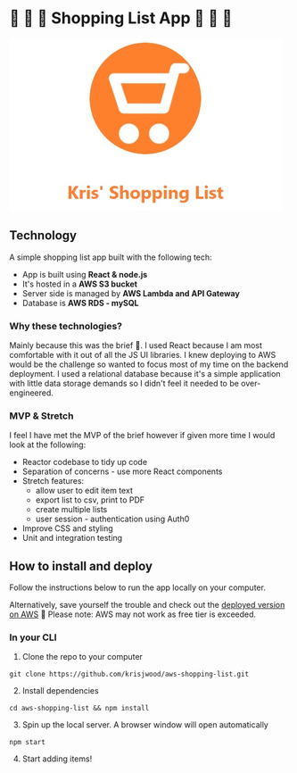 # :shopping_cart: :strawberry: :avocado: Shopping List App :orange: :mushroom: :shopping_cart:
![Image of shopping cart](https://github.com/krisjwood/aws-shopping-list/blob/main/public/images/readme-image.jpg)

## Technology
A simple shopping list app built with the following tech:

* App is built using **React & node.js**
* It's hosted in a **AWS S3 bucket**
* Server side is managed by **AWS Lambda and API Gateway**
* Database is **AWS RDS - mySQL**

### Why these technologies?
Mainly because this was the brief :speak_no_evil:. I used React because I am most comfortable with it out of all the JS UI libraries. I knew deploying to AWS would be the challenge so wanted to focus most of my time on the backend deployment. I used a relational database because it's a simple application with little data storage demands so I didn't feel it needed to be over-engineered.

### MVP & Stretch
I feel I have met the MVP of the brief however if given more time I would look at the following:
* Reactor codebase to tidy up code
* Separation of concerns - use more React components
* Stretch features:
    * allow user to edit item text
    * export list to csv, print to PDF
    * create multiple lists
    * user session - authentication using Auth0
* Improve CSS and styling
* Unit and integration testing

## How to install and deploy
Follow the instructions below to run the app locally on your computer. 

Alternatively, save yourself the trouble and check out the [deployed version on AWS](http://shopping-list-react-app.s3-website-ap-southeast-2.amazonaws.com/) :metal:
Please note: AWS may not work as free tier is exceeded.

### In your CLI

1. Clone the repo to your computer 
```
git clone https://github.com/krisjwood/aws-shopping-list.git
```

2. Install dependencies
```
cd aws-shopping-list && npm install 
```

3. Spin up the local server. A browser window will open automatically
```
npm start
```
4. Start adding items!


